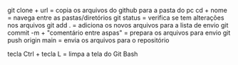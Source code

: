 git clone 	+ url 				= copia os arquivos do github para a pasta do pc
cd 		+ nome 				= navega entre as pastas/diretórios
git status					= verifica se tem alterações nos arquivos
git add . 					= adiciona os novos arquivos para a lista de envio
git commit -m	+ "comentário entre aspas"	= prepara os arquivos para envio
git push origin main				= envia os arquivos para o repositório

tecla Ctrl + tecla L				= limpa a tela do Git Bash
